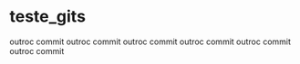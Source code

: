 # teste_gits
outroc commit 
outroc commit 
outroc commit 
outroc commit 
outroc commit 
outroc commit 
